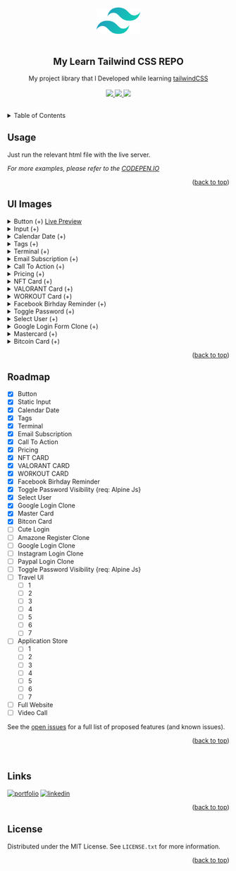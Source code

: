 

<p align="center">
  <br />
  <img width="100" src="https://github.com/aniftyco/awesome-tailwindcss/raw/master/assets/logo.svg" alt="Tailwind CSS logo">
  <br />
  <br />
</p>

<h2 align="center">My Learn Tailwind CSS REPO</h2>


<p align="center">
  <span> My project library that I Developed while learning <a href="https://tailwindcss.com">tailwindCSS</a> </span>
  <br />
  <br />
  <a href="http://w3schools.com/html/">
  <img src="https://img.shields.io/badge/html5-%23E34F26.svg?style=for-the-badge&logo=html5&logoColor=white" >
    </a>
   <a href="http://w3schools.com/css/">
  <img src="https://img.shields.io/badge/css3-%231572B6.svg?style=for-the-badge&logo=css3&logoColor=white" >
      </a>
  <a href="https://tailwindcss.com/docs/">
  <img src="https://img.shields.io/badge/tailwindcss-%2338B2AC.svg?style=for-the-badge&logo=tailwind-css&logoColor=white" >
    </a>
  <br />
  <br />
</p>


<!-- TABLE OF CONTENTS -->
<details>
  <summary>Table of Contents</summary>
  <ol>
    <li><a href="#usage">Usage</a></li>
    <li><a href="#ui-images">UI's Image</a></li>
    <li><a href="#roadmap">UI's Image</a></li>
    <li><a href="#links">Links</a></li>
    <li><a href="#license">License</a></li>
  </ol>
</details>


<!-- USAGE EXAMPLES -->
## Usage

Just run the relevant html file with the live server.

_For more examples, please refer to the [CODEPEN.IO](https://codepen.io/azateser)_

<p align="right">(<a href="#top">back to top</a>)</p>


## UI Images

  <details>
    <summary>Button (+) <a href="https://azateser.github.io/tailwindCSS_uiPack/src/button.html" target="_blank">Live Preview<a></summary>
    <img src="/projectimage/button.png">
  </details>
  
   <details>
    <summary>Input (+)</summary>
    <img src="/projectimage/static-input.png">
  </details>
  
  <details>
    <summary>Calendar Date (+)</summary>
    <img src="/projectimage/calendar-date.png">
  </details>
  
  <details>
    <summary>Tags (+)</summary>
    <img src="/projectimage/tags.png">
  </details>
  
   <details>
    <summary>Terminal (+)</summary>
    <img src="/projectimage/terminal.png">
  </details>
  
  <details>
    <summary>Email Subscription (+)</summary>
    <img src="/projectimage/email-subscription.png">
  </details>
  
   <details>
    <summary>Call To Action (+)</summary>
    <img src="/projectimage/call-to-action.png">
  </details>
  
   <details>
    <summary>Pricing (+)</summary>
    <img src="/projectimage/pricing.png">
  </details>
  
  <details>
    <summary>NFT Card (+)</summary>
    <img src="/projectimage/nft-card.png">
  </details>
  
   <details>
    <summary>VALORANT Card (+)</summary>
    <img src="/projectimage/valorant-card.png">
  </details>
  
   <details>
    <summary>WORKOUT Card (+)</summary>
    <img src="/projectimage/workout-card.png">
  </details>
  
   <details>
    <summary>Facebook Birhday Reminder (+)</summary>
    <img src="/projectimage/facebook-reminder.png">
  </details>

   <details>
    <summary>Toggle Password (+)</summary>
    <img src="/projectimage/toggle-password.png">
  </details>
  
   <details>
    <summary>Select User (+)</summary>
    <img src="/projectimage/select-user.png">
  </details>
  
   <details>
    <summary>Google Login Form Clone (+)</summary>
    <img src="/projectimage/google-login-form-clone.png">
  </details>
  
  <details>
    <summary>Mastercard (+)</summary>
    <img src="/projectimage/mastercard.png">
  </details>

  <details>
    <summary>Bitcoin Card (+)</summary>
    <img src="/projectimage/bitcoin-card.png">
  </details>

<p align="right">(<a href="#top">back to top</a>)</p>

<!-- ROADMAP -->
## Roadmap

- [x] Button
- [x] Static Input
- [x] Calendar Date
- [x] Tags
- [x] Terminal
- [x] Email Subscription
- [x] Call To Action
- [x] Pricing
- [x] NFT CARD
- [x] VALORANT CARD
- [x] WORKOUT CARD
- [x] Facebook Birhday Reminder
- [x] Toggle Password Visibility {req: Alpine Js}
- [x] Select User
- [x] Google Login Clone
- [x] Master Card
- [x] Bitcon Card
- [ ] Cute Login
- [ ] Amazone Register Clone
- [ ] Google Login Clone
- [ ] Instagram Login Clone
- [ ] Paypal Login Clone
- [ ] Toggle Password Visibility {req: Alpine Js}
- [ ] Travel UI
    - [ ] 1
    - [ ] 2
    - [ ] 3
    - [ ] 4
    - [ ] 5
    - [ ] 6
    - [ ] 7
- [ ] Application Store
    - [ ] 1
    - [ ] 2
    - [ ] 3
    - [ ] 4
    - [ ] 5
    - [ ] 6
    - [ ] 7
- [ ] Full Website
- [ ] Video Call

See the [open issues](https://github.com/azateser/tailwindCSS_uiPack/issues) for a full list of proposed features (and known issues).

<p align="right">(<a href="#top">back to top</a>)</p>
  
  <br />  

## Links
[![portfolio](https://img.shields.io/badge/my_portfolio-000?style=for-the-badge&logo=ko-fi&logoColor=white)](https://azateser.com/)
[![linkedin](https://img.shields.io/badge/linkedin-0A66C2?style=for-the-badge&logo=linkedin&logoColor=white)](https://www.linkedin.com/)

<p align="right">(<a href="#top">back to top</a>)</p>


<!-- LICENSE -->
## License

Distributed under the MIT License. See `LICENSE.txt` for more information.

<p align="right">(<a href="#top">back to top</a>)</p>
